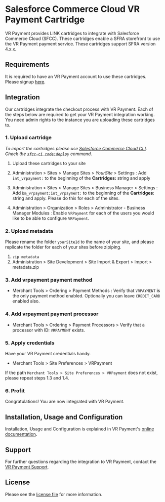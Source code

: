 # Salesforce Commerce Cloud VR Payment Cartridge

VR Payment provides LINK cartridges to integrate with Salesforce Commerce Cloud (SFCC). These cartridges enable a SFRA storefront to use the VR Payment payment service. These cartridges support SFRA version 4.x.x.

## Requirements

It is required to have an VR Payment account to use these cartridges. Please signup [here](https://gateway.vr-payment.de/user/login).

## Integration
Our cartridges integrate the checkout process with VR Payment. Each of the steps below are required to get your VR Payment integration working. You need admin rights to the instance you are uploading these cartridges to.

### 1. Upload cartridge

_To import the cartridges please use [Salesforce Commerce Cloud CLI](https://github.com/SalesforceCommerceCloud/sfcc-ci). Check the [`sfcc-ci code:deploy`](https://github.com/SalesforceCommerceCloud/sfcc-ci#pushing-code) command._

1. Upload these cartridges to your site 

2. Administration >  Sites >  Manage Sites > *YourSite* > Settings : Add `int_vrpayment:` to the beginning of the __Cartridges:__ string and apply

3. Administration >  Sites >  Manage Sites > Business Manager  > Settings : Add `bm_vrpayment:int_vrpayment:` to the beginning of the __Cartridges:__ string and apply. Please do this for each of the sites.

4. Administration >  Organization >  Roles > Administrator - Business Manager Modules : Enable `VRPayment` for each of the users you would like to be able to configure `VRPayment`.

### 2. Upload metadata
Please rename the folder `yourSiteId` to the name of your site, and please replicate the folder for each of your sites before zipiping.
1. `zip metadata`
2. Administration >  Site Development >  Site Import & Export > Import > metadata.zip

### 3. Add vrpayment payment method
* Merchant Tools >  Ordering >  Payment Methods : Verify that `VRPAYMENT` is the only payment method enabled. Optionally you can leave `CREDIT_CARD` enabled also.

### 4. Add vrpayment payment processor

* Merchant Tools >  Ordering >  Payment Processors > Verify that a processor with ID: `VRPAYMENT` exists.


### 5. Apply credentials
Have your VR Payment credentials handy.

* Merchant Tools > Site Preferences > VRPayment

If the path `Merchant Tools > Site Preferences > VRPayment` does not exist, please repeat steps 1.3 and 1.4. 


### 6. Profit
Congratulations! You are now integrated with VR Payment.

## Installation, Usage and Configuration

Installation, Usage and Configuration is explained in VR Payment's [online documentation](https://gateway.vr-payment.de/doc/salesforce-commerce-cloud/1.0.16/docs/en/documentation.html).

## Support

For further questions regarding the integration to VR Payment, contact the [VR Payment Support](https://www.vr-payment.de/hotline).

## License

Please see the [license file](https://github.com/vr-payment/vrpayment-salesforce-commerce-cloud/blob/master/LICENSE) for more information.